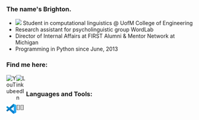 ### The name's Brighton.

- <img src="https://brand.umich.edu/assets/brand/style-guide/logo-guidelines/Block_M-Hex.png" height="14px"> Student in computational linguistics @ UofM College of Engineering
- Research assistant for psycholinguistic group WordLab
- Director of Internal Affairs at FIRST Alumni & Mentor Network at Michigan
- Programming in Python since June, 2013

### Find me here:

[<img align="left" alt="YouTube" width="26px" src="https://cdn.icon-icons.com/icons2/2699/PNG/512/youtube_logo_icon_168737.png"/>][youtube]
[<img align="left" alt="LinkedIn" width="26px" src="https://upload.wikimedia.org/wikipedia/commons/thumb/c/ca/LinkedIn_logo_initials.png/768px-LinkedIn_logo_initials.png"/>][linkedin]

<br />

### Languages and Tools:

[<img align="left" alt="Visual Studio Code" width="26px" src="https://raw.githubusercontent.com/github/explore/80688e429a7d4ef2fca1e82350fe8e3517d3494d/topics/visual-studio-code/visual-studio-code.png"/>][]

[youtube]: https://www.youtube.com/channel/UC6txpOCWxeZI_KPf4LClS6A
[linkedin]: https://www.linkedin.com/in/brighton-p-9569a7194/